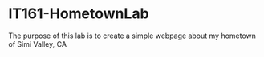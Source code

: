 # IT161-HometownLab
The purpose of this lab is to create a simple webpage about my hometown of Simi Valley, CA
